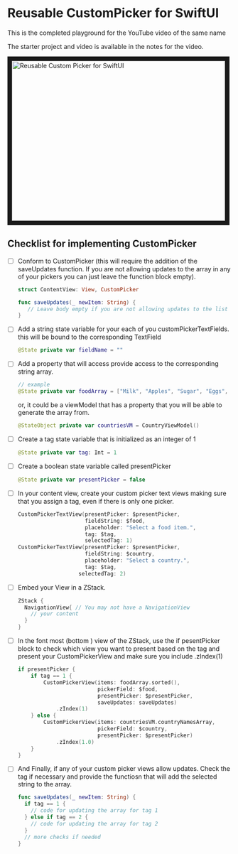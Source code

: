 # Reusable CustomPicker for SwiftUI

This is the completed playground for the YouTube video of the same name

The starter project and video is available in the notes for the video.

<a href="http://www.youtube.com/watch?feature=player_embedded&v=wMQ3HQ6aCTo
" target="_blank"><img src="http://img.youtube.com/vi/wMQ3HQ6aCTo/0.jpg" 
alt="Reusable Custom Picker for SwiftUI" width="480" height="360" border="10" /></a>

## Checklist for implementing CustomPicker

- [ ] Conform to CustomPicker (this will require the addition of the saveUpdates function.  If you are not allowing updates to the array in any of your pickers you can just leave the function block empty).

  ````swift
  struct ContentView: View, CustomPicker
  ````

  ````swift
  func saveUpdates(_ newItem: String) {
     // Leave body empty if you are not allowing updates to the list
  }
  ````

- [ ] Add a string state variable for your each of you customPickerTextFields.  this will be bound to the corresponding TextField

  ````swift
  @State private var fieldName = ""
  ````

- [ ] Add a property that will access provide access to the corresponding string array.

  ````swift
  // example
  @State private var foodArray = ["Milk", "Apples", "Sugar", "Eggs", "Oranges", "Potatoes", "Corn", "Bread"]
  ````

  or, it could be a viewModel that has a property that you will be able to generate the array from.

  ````swift
  @StateObject private var countriesVM = CountryViewModel()
  ````

- [ ] Create a tag state variable that is initialized as an integer of 1

  ````swift
  @State private var tag: Int = 1
  ````

- [ ] Create a boolean state variable called presentPicker

  ````swift
  @State private var presentPicker = false
  ````

- [ ] In your content view, create your custom picker text views making sure that you assign a tag, even if there is only one picker.

  ````swift
  CustomPickerTextView(presentPicker: $presentPicker,
                       fieldString: $food,
                       placeholder: "Select a food item.",
                       tag: $tag,
                       selectedTag: 1)
  CustomPickerTextView(presentPicker: $presentPicker,
                       fieldString: $country,
                       placeholder: "Select a country.",
                       tag: $tag,
                     selectedTag: 2)
  ````

- [ ] Embed your View in a ZStack.

  ````swift
  ZStack {
    NavigationView{ // You may not have a NavigationView
      // your content
    }
  }
  ````

- [ ] In the font most (bottom ) view of the ZStack, use the if pesentPicker block to check which view you want to present based on the tag and present your CustomPickerView and make sure you include .zIndex(1)

  ````swift
  if presentPicker {
      if tag == 1 {
          CustomPickerView(items: foodArray.sorted(),
                           pickerField: $food,
                           presentPicker: $presentPicker,
                           saveUpdates: saveUpdates)
              .zIndex(1)
      } else {
          CustomPickerView(items: countriesVM.countryNamesArray,
                           pickerField: $country,
                           presentPicker: $presentPicker)
              .zIndex(1.0)
      }
  }
  ````

  

- [ ] And Finally, if any of your custom picker views allow updates. Check the tag if necessary and provide the functiosn that will add the selected string to the array.

  ````swift
  func saveUpdates(_ newItem: String) {
    if tag == 1 {
      // code for updating the array for tag 1
    } else if tag == 2 {
      // code for updating the array for tag 2
    }
    // more checks if needed
  }
  ````

  


